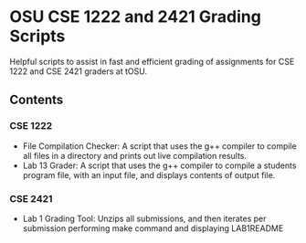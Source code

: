 # OSU CSE 1222 and 2421 Grading Scripts

Helpful scripts to assist in fast and efficient grading of assignments for CSE 1222 and CSE 2421 graders at tOSU.

## Contents
### CSE 1222
* File Compilation Checker: A script that uses the g++ compiler to compile all files in a directory and prints out live compilation results.
* Lab 13 Grader: A script that uses the g++ compiler to compile a students program file, with an input file, and displays contents of output file.
### CSE 2421
* Lab 1 Grading Tool: Unzips all submissions, and then iterates per submission performing make command and displaying LAB1README